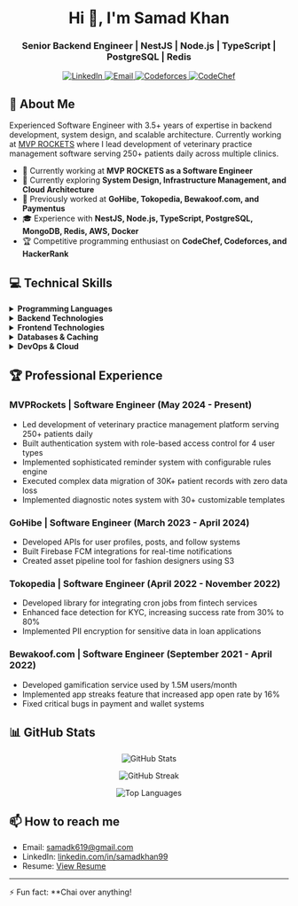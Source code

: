 <h1 align="center">Hi 👋, I'm Samad Khan</h1>
<h3 align="center">Senior Backend Engineer | NestJS | Node.js | TypeScript | PostgreSQL | Redis</h3>

<p align="center">
  <a href="https://www.linkedin.com/in/samadkhan99/">
    <img src="https://img.shields.io/badge/LinkedIn-0077B5?style=for-the-badge&logo=linkedin&logoColor=white" alt="LinkedIn" />
  </a>
  <a href="mailto:samadk619@gmail.com">
    <img src="https://img.shields.io/badge/Email-D14836?style=for-the-badge&logo=gmail&logoColor=white" alt="Email" />
  </a>
  <a href="https://codeforces.com/profile/sam_khan99">
    <img src="https://img.shields.io/badge/Codeforces-445f9d?style=for-the-badge&logo=Codeforces&logoColor=white" alt="Codeforces" />
  </a>
  <a href="https://www.codechef.com/users/sam_khan99">
    <img src="https://img.shields.io/badge/CodeChef-5B4638?style=for-the-badge&logo=codechef&logoColor=white" alt="CodeChef" />
  </a>
</p>

## 🚀 About Me

Experienced Software Engineer with 3.5+ years of expertise in backend development, system design, and scalable architecture. Currently working at [MVP ROCKETS](https://mvprockets.com/) where I lead development of veterinary practice management software serving 250+ patients daily across multiple clinics.

- 🏢 Currently working at **MVP ROCKETS as a Software Engineer**
- 🌱 Currently exploring **System Design, Infrastructure Management, and Cloud Architecture**
- 💼 Previously worked at **GoHibe, Tokopedia, Bewakoof.com, and Paymentus**
- 🎓 Experience with **NestJS, Node.js, TypeScript, PostgreSQL, MongoDB, Redis, AWS, Docker**
- 🏆 Competitive programming enthusiast on **CodeChef, Codeforces, and HackerRank**

## 💻 Technical Skills

<details>
<summary><b>Programming Languages</b></summary>
<br>
<p>
  <img src="https://img.shields.io/badge/TypeScript-007ACC?style=for-the-badge&logo=typescript&logoColor=white" alt="TypeScript" />
  <img src="https://img.shields.io/badge/JavaScript-F7DF1E?style=for-the-badge&logo=javascript&logoColor=black" alt="JavaScript" />
  <img src="https://img.shields.io/badge/Python-3776AB?style=for-the-badge&logo=python&logoColor=white" alt="Python" />
  <img src="https://img.shields.io/badge/C++-00599C?style=for-the-badge&logo=c%2B%2B&logoColor=white" alt="C++" />
  <img src="https://img.shields.io/badge/Go-00ADD8?style=for-the-badge&logo=go&logoColor=white" alt="Go" />
</p>
</details>

<details>
<summary><b>Backend Technologies</b></summary>
<br>
<p>
  <img src="https://img.shields.io/badge/NestJS-E0234E?style=for-the-badge&logo=nestjs&logoColor=white" alt="NestJS" />
  <img src="https://img.shields.io/badge/Node.js-339933?style=for-the-badge&logo=nodedotjs&logoColor=white" alt="Node.js" />
  <img src="https://img.shields.io/badge/Express.js-000000?style=for-the-badge&logo=express&logoColor=white" alt="Express.js" />
  <img src="https://img.shields.io/badge/FastAPI-009688?style=for-the-badge&logo=FastAPI&logoColor=white" alt="FastAPI" />
</p>
</details>

<details>
<summary><b>Frontend Technologies</b></summary>
<br>
<p>
  <img src="https://img.shields.io/badge/React-20232A?style=for-the-badge&logo=react&logoColor=61DAFB" alt="React" />
  <img src="https://img.shields.io/badge/Next.js-000000?style=for-the-badge&logo=nextdotjs&logoColor=white" alt="Next.js" />
</p>
</details>

<details>
<summary><b>Databases & Caching</b></summary>
<br>
<p>
  <img src="https://img.shields.io/badge/PostgreSQL-316192?style=for-the-badge&logo=postgresql&logoColor=white" alt="PostgreSQL" />
  <img src="https://img.shields.io/badge/MongoDB-4EA94B?style=for-the-badge&logo=mongodb&logoColor=white" alt="MongoDB" />
  <img src="https://img.shields.io/badge/Redis-DC382D?style=for-the-badge&logo=redis&logoColor=white" alt="Redis" />
</p>
</details>

<details>
<summary><b>DevOps & Cloud</b></summary>
<br>
<p>
  <img src="https://img.shields.io/badge/Docker-2CA5E0?style=for-the-badge&logo=docker&logoColor=white" alt="Docker" />
  <img src="https://img.shields.io/badge/AWS-232F3E?style=for-the-badge&logo=amazon-aws&logoColor=white" alt="AWS" />
  <img src="https://img.shields.io/badge/Git-F05032?style=for-the-badge&logo=git&logoColor=white" alt="Git" />
</p>
</details>

## 🏆 Professional Experience

### MVPRockets | Software Engineer (May 2024 - Present)
- Led development of veterinary practice management platform serving 250+ patients daily
- Built authentication system with role-based access control for 4 user types
- Implemented sophisticated reminder system with configurable rules engine
- Executed complex data migration of 30K+ patient records with zero data loss
- Implemented diagnostic notes system with 30+ customizable templates

### GoHibe | Software Engineer (March 2023 - April 2024)
- Developed APIs for user profiles, posts, and follow systems
- Built Firebase FCM integrations for real-time notifications
- Created asset pipeline tool for fashion designers using S3

### Tokopedia | Software Engineer (April 2022 - November 2022)
- Developed library for integrating cron jobs from fintech services
- Enhanced face detection for KYC, increasing success rate from 30% to 80%
- Implemented PII encryption for sensitive data in loan applications

### Bewakoof.com | Software Engineer (September 2021 - April 2022)
- Developed gamification service used by 1.5M users/month
- Implemented app streaks feature that increased app open rate by 16%
- Fixed critical bugs in payment and wallet systems

## 📊 GitHub Stats

<p align="center">
  <img src="https://github-readme-stats.vercel.app/api?username=khansamad99&show_icons=true&theme=radical" alt="GitHub Stats" />
</p>

<p align="center">
  <img src="https://github-readme-streak-stats.herokuapp.com/?user=khansamad99&theme=radical" alt="GitHub Streak" />
</p>

<p align="center">
  <img src="https://github-readme-stats.vercel.app/api/top-langs/?username=khansamad99&layout=compact&theme=radical" alt="Top Languages" />
</p>

## 📫 How to reach me

- Email: samadk619@gmail.com
- LinkedIn: [linkedin.com/in/samadkhan99](https://www.linkedin.com/in/samadkhan99/)
- Resume: [View Resume](https://drive.google.com/file/d/1whOUO5XH5Xomi6HTiEB6Lq40NDGho0pG/view?usp=sharing)

---

⚡ Fun fact: **Chai over anything!
